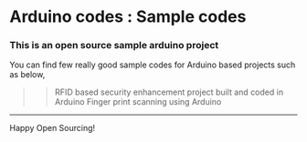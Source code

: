 # Arduino codes : Sample codes
### This is an open source sample arduino project 
You can find few really good sample codes for Arduino based projects such as below,
>>RFID based security enhancement project built and coded in Arduino
>>Finger print scanning using Arduino

------------------

Happy Open Sourcing!
